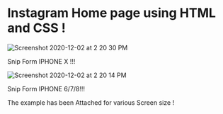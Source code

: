 # Instagram Home page using HTML and CSS ! 


![Screenshot 2020-12-02 at 2 20 30 PM](https://user-images.githubusercontent.com/51916493/100850608-0ea96800-34aa-11eb-8bb2-2b5ca0b0e5d6.png)



Snip Form IPHONE X !!!


![Screenshot 2020-12-02 at 2 20 14 PM](https://user-images.githubusercontent.com/51916493/100850619-11a45880-34aa-11eb-801a-2c7fc34fddf2.png)

Snip Form IPHONE 6/7/8!!!

The example has been Attached for various Screen size ! 
